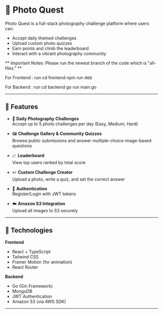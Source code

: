 # 📸 Photo Quest

Photo Quest is a full-stack photography challenge platform where users can:
- Accept daily themed challenges
- Upload custom photo quizzes
- Earn points and climb the leaderboard
- Interact with a vibrant photography community

** Important Notes: Please run the newest branch of the code which is "all-files." **

For Frontend :
run
cd frontend
npm run deb

For Backend :
run
cd backend
go run main.go

---

## 🌟 Features

- 🎯 **Daily Photography Challenges**  
  Accept up to 5 photo challenges per day (Easy, Medium, Hard)

- 🖼️ **Challenge Gallery & Community Quizzes**  
  Browse public submissions and answer multiple-choice image-based questions

- 📈 **Leaderboard**  
  View top users ranked by total score

- ✏️ **Custom Challenge Creator**  
  Upload a photo, write a quiz, and set the correct answer

- 🔐 **Authentication**  
  Register/Login with JWT tokens

- ☁️ **Amazon S3 Integration**  
  Upload all images to S3 securely

---

## 🚀 Technologies

**Frontend**
- React + TypeScript
- Tailwind CSS
- Framer Motion (for animation)
- React Router

**Backend**
- Go (Gin Framework)
- MongoDB
- JWT Authentication
- Amazon S3 (via AWS SDK)

---
